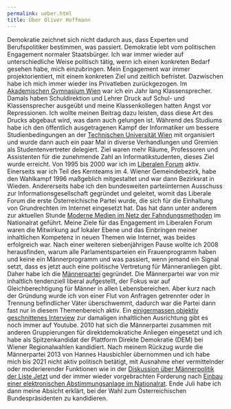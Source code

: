 ```yaml
---
permalink: ueber.html
title: Über Oliver Hoffmann
---
```


Demokratie zeichnet sich nicht dadurch aus, dass Experten und Berufspolitiker bestimmen, was passiert.
Demokratie lebt vom politischen Engagement normaler Staatsbürger.
Ich war immer wieder auf unterschiedliche Weise politisch tätig, wenn ich einen konkreten Bedarf gesehen habe, mich einzubringen. Mein Engagement war immer projektorientiert, mit einem konkreten Ziel und zeitlich befristet.
Dazwischen habe ich mich immer wieder ins Privatleben zurückgezogen.
Im [Akademischen Gymnasium Wien](http://www.akg-wien.at) war ich ein Jahr lang Klassensprecher.
Damals haben Schuldirektion und Lehrer Druck auf Schul- und Klassensprecher ausgeübt und meine Klassenkollegen hatten Angst vor Repressionen.
Ich wollte meinen Beitrag dazu leisten, dass diese Art des Drucks abgebaut wird, was dann auch gelungen ist.
Während des Studiums habe ich den öffentlich ausgetragenen Kampf der Informatiker um bessere Studienbedingungen an der [Technischen Universität Wien](https://www.tuwien.at) mit organisiert und wurde dann auch ein paar Mal in diverse Verhandlungen und Gremien als Studentenvertreter delegiert.
Ziel waren mehr Räume, Professoren und Assistenten für die zunehmende Zahl an Informatikstudenten, dieses Ziel wurde erreicht.
Von 1995 bis 2000 war ich im [Liberalen Forum](https://lif.at) aktiv.
Einerseits war ich Teil des Kernteams im 4. Wiener Gemeindebezirk, habe den Wahlkampf 1996 maßgeblich mitgestaltet und war dann Bezirksrat in Wieden.
Andererseits habe ich den bundesweiten parteiinternen Ausschuss zur Informationsgesellschaft gegründet und geleitet, womit das Liberale Forum die erste Österreichische Partei wurde, die sich für die Einhaltung von Grundrechten im Internet eingesetzt hat.
Das hat dann unter anderem zur aktuellen Stunde [Moderne Medien im Netz der Fahndungsmethoden](https://www.parlament.gv.at/PAKT/VHG/XX/AS/AS_00015/index.shtml) im Nationalrat geführt.
Meine Ziele für das Engagement im Liberalen Forum waren die Mitwirkung auf lokaler Ebene und das Einbringen meiner inhaltlichen Kompetenz in neuen Themen wie Internet, was beides erfolgreich war.
Nach einer weiteren siebenjährigen Pause wollte ich 2008 herausfinden, warum alle Parlamentsparteien ein Frauenprogramm haben und keine ein Männerprogramm und was passiert, wenn jemand ein Signal setzt, dass es jetzt auch eine politische Vertretung für Männeranliegen gibt.
Daher habe ich die [Männerpartei](https://www.maennerpartei.at) gegründet.
Die Männerpartei war von mir inhaltlich tendenziell liberal aufgestellt, der Fokus war auf Gleichberechtigung für Männer in allen Lebensbereichen.
Aber kurz nach der Gründung wurde ich von einer Flut von Anfragen getrennter oder in Trennung befindlicher Väter überschwemmt, dadurch war die Partei dann fast nur in diesem Themenbereich aktiv.
Ein [einigermassen objektiv geschnittenes Interview](https://www.youtube.com/watch?v=qmAOp2Ek09U) zur damaligen inhaltlichen Ausrichtung gibt es noch immer auf Youtube.
2010 hat sich die Männerpartei zusammen mit anderen Gruppierungen für direktdemokratiche Anliegen eingesetzt und ich habe als Spitzenkandidat der Plattform Direkte Demokratie (DEM) bei Wiener Regionalwahlen kandidiert.
Nach meinem Rückzug wurde die Männerpartei 2013 von Hannes Hausbichler übernommen und ich habe mich bis 2021 nicht aktiv politisch betätigt, mit Ausnahme eher vermittelnder oder moderierender Funktionen wie in der [Diskussion über Männerpolitik der Liste Jetzt](https://www.youtube.com/watch?v=Pwv0kfLmTdc&list=PLU-RiHpaJLRxZJJi64uzaxsXrDDtJ0v35) und der immer wieder vorgebrachten Forderung nach [Einbau einer elektronischen Abstimmungsanlage im Nationalrat](https://demokratie21.at/podcast-hoffmann/).
Ende Juli habe ich dann meine Absicht erklärt, bei der Wahl zum Österreichischen Bundespräsidenten zu kandidieren.
